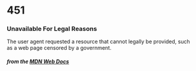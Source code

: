 # 451
### Unavailable For Legal Reasons

The user agent requested a resource that cannot legally be provided, such as a web page censored by a government.

#### *from the [MDN Web Docs](https://developer.mozilla.org/en-US/docs/Web/HTTP/Status)* 